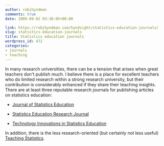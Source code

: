 ```yaml
---
author: robjhyndman
comments: true
date: 2009-09-02 03:38:05+00:00

link: https://robjhyndman.com/hyndsight/statistics-education-journals/
slug: statistics-education-journals
title: Statistics education journals
wordpress_id: 472
categories:
- journals
- teaching
---
```


In many research universities, there can be a tension that arises when great teachers don't publish much. I believe there is a place for excellent teachers who do limited research within a strong research university, but their contribution is considerably enhanced if they share their teaching insights. There are at least three reputable research journals for publishing articles on statistics education:



	
  * [Journal of Statistics Education](http://www.amstat.org/PUBLICATIONS/JSE/)

	
  * [Statistics Education Research Journal](http://www.stat.auckland.ac.nz/serj/)

	
  * [Technology Innovations in Statistics Education](http://repositories.cdlib.org/uclastat/cts/tise/)


In addition, there is the less research-oriented (but certainly not less useful)  [Teaching Statistics](http://www.rsscse.org.uk/ts/).

